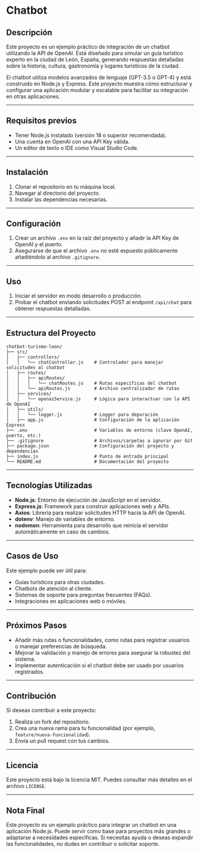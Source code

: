# Chatbot 

## Descripción

Este proyecto es un ejemplo práctico de integración de un chatbot utilizando la API de OpenAI. Está diseñado para simular un guía turístico experto en la ciudad de León, España, generando respuestas detalladas sobre la historia, cultura, gastronomía y lugares turísticos de la ciudad.

El chatbot utiliza modelos avanzados de lenguaje (GPT-3.5 o GPT-4) y está construido en Node.js y Express. Este proyecto muestra cómo estructurar y configurar una aplicación modular y escalable para facilitar su integración en otras aplicaciones.

---

## Requisitos previos

- Tener Node.js instalado (versión 18 o superior recomendada).
- Una cuenta en OpenAI con una API Key válida.
- Un editor de texto o IDE como Visual Studio Code.

---

## Instalación

1. Clonar el repositorio en tu máquina local.
2. Navegar al directorio del proyecto.
3. Instalar las dependencias necesarias.

---

## Configuración

1. Crear un archivo `.env` en la raíz del proyecto y añadir la API Key de OpenAI y el puerto.
2. Asegurarse de que el archivo `.env` no esté expuesto públicamente añadiéndolo al archivo `.gitignore`.

---

## Uso

1. Iniciar el servidor en modo desarrollo o producción.
2. Probar el chatbot enviando solicitudes POST al endpoint `/api/chat` para obtener respuestas detalladas.

---

## Estructura del Proyecto

```plaintext
chatbot-turismo-leon/
├── src/
│   ├── controllers/
│   │   └── chatController.js    # Controlador para manejar solicitudes al chatbot
│   ├── routes/
│   │   ├── apiRoutes/
│   │   │   └── chatRoutes.js    # Rutas específicas del chatbot
│   │   └── apiRoutes.js         # Archivo centralizador de rutas
│   ├── services/
│   │   └── openaiService.js     # Lógica para interactuar con la API de OpenAI
│   ├── utils/
│   │   └── logger.js            # Logger para depuración
│   ├── app.js                   # Configuración de la aplicación Express
├── .env                         # Variables de entorno (clave OpenAI, puerto, etc.)
├── .gitignore                   # Archivos/carpetas a ignorar por Git
├── package.json                 # Configuración del proyecto y dependencias
├── index.js                     # Punto de entrada principal
└── README.md                    # Documentación del proyecto
```
---

## Tecnologías Utilizadas

- **Node.js**: Entorno de ejecución de JavaScript en el servidor.
- **Express.js**: Framework para construir aplicaciones web y APIs.
- **Axios**: Librería para realizar solicitudes HTTP hacia la API de OpenAI.
- **dotenv**: Manejo de variables de entorno.
- **nodemon**: Herramienta para desarrollo que reinicia el servidor automáticamente en caso de cambios.

---

## Casos de Uso

Este ejemplo puede ser útil para:

- Guías turísticos para otras ciudades.
- Chatbots de atención al cliente.
- Sistemas de soporte para preguntas frecuentes (FAQs).
- Integraciones en aplicaciones web o móviles.

---

## Próximos Pasos

- Añadir más rutas o funcionalidades, como rutas para registrar usuarios o manejar preferencias de búsqueda.
- Mejorar la validación y manejo de errores para asegurar la robustez del sistema.
- Implementar autenticación si el chatbot debe ser usado por usuarios registrados.

---

## Contribución

Si deseas contribuir a este proyecto:

1. Realiza un fork del repositorio.
2. Crea una nueva rama para tu funcionalidad (por ejemplo, `feature/nueva-funcionalidad`).
3. Envía un pull request con tus cambios.

---

## Licencia

Este proyecto está bajo la licencia MIT. Puedes consultar más detalles en el archivo `LICENSE`.

---

## Nota Final

Este proyecto es un ejemplo práctico para integrar un chatbot en una aplicación Node.js. Puede servir como base para proyectos más grandes o adaptarse a necesidades específicas. Si necesitas ayuda o deseas expandir las funcionalidades, no dudes en contribuir o solicitar soporte.

